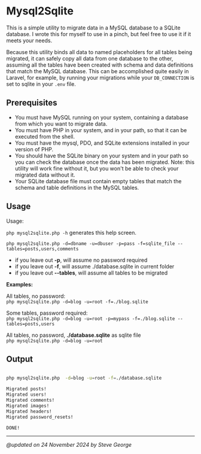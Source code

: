# Mysql2Sqlite

This is a simple utility to migrate data in a MySQL database to a SQLite 
database.  I wrote this for myself to use in a pinch, but feel free to use
it if it meets your needs.

Because this utility binds all data to named placeholders for all tables
being migrated, it can safely copy all data from one database to the other,
assuming all the tables have been created with schema and data definitions
that match the MySQL database.  This can be accomplished quite easily in
Laravel, for example, by running your migrations while your `DB_CONNECTION`
is set to sqlite in your `.env` file.

## Prerequisites

* You must have MySQL running on your system, containing a database from which
you want to migrate data.
* You must have PHP in your system, and in your path, so that it can be
executed from the shell.
* You must have the mysql, PDO, and SQLite extensions installed in your
version of PHP.
* You should have the SQLite binary on your system and in your path so you 
can check the database once the data has been migrated.  Note: this utility
will work fine without it, but you won't be able to check your migrated
data without it.
* Your SQLite database file must contain empty tables that match the
schema and table definitions in the MySQL tables. 

## Usage

 Usage:

`php mysql2sqlite.php -h` generates this help screen.
        
`php mysql2sqlite.php -d=dbname -u=dbuser -p=pass -f=sqlite_file --tables=posts,users,comments`

* if you leave out **-p**, will assume no password required
* if you leave out **-f**, will assume ./database.sqlite in current folder
* if you leave out **--tables**, will assume all tables to be migrated


**Examples:**

All tables, no password:  
    `php mysql2sqlite.php -d=blog -u=root -f=./blog.sqlite`

Some tables, password required:  
    `php mysql2sqlite.php -d=blog -u=root -p=mypass -f=./blog.sqlite --tables=posts,users`

All tables, no password, **./database.sqlite** as sqlite file   
    `php mysql2sqlite.php -d=blog -u=root`


## Output



```bash

php mysql2sqlite.php  -d=blog -u=root -f=./database.sqlite         

Migrated posts!
Migrated users!
Migrated comments!
Migrated images!
Migrated headers!
Migrated password_resets!

DONE!

```
---

_@updated on 24 November 2024 by Steve George_
